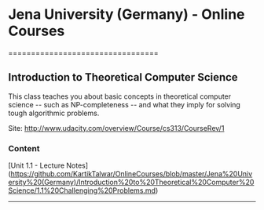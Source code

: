 # Jena University (Germany) - Online Courses
=================================


## Introduction to Theoretical Computer Science

This class teaches you about basic concepts in theoretical computer science -- such as NP-completeness -- and what they imply for solving tough algorithmic problems.


Site: http://www.udacity.com/overview/Course/cs313/CourseRev/1


### Content

[Unit 1.1 - Lecture Notes] (https://github.com/KartikTalwar/OnlineCourses/blob/master/Jena%20University%20(Germany)/Introduction%20to%20Theoretical%20Computer%20Science/1.1%20Challenging%20Problems.md)

_________________________________________________

